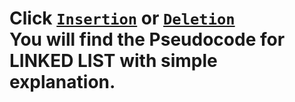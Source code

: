 # Click [`Insertion`](https://github.com/rudra-404/PROGRAMMING/tree/main/Linked%20List/insert.md) or [`Deletion`](https://github.com/rudra-404/PROGRAMMING/tree/main/Linked%20List/delete.md) <br>You will find the Pseudocode for LINKED LIST with simple explanation.